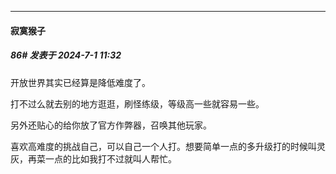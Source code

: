 ﻿
*****

####  寂寞猴子  
##### 86#       发表于 2024-7-1 11:32

开放世界其实已经算是降低难度了。

打不过么就去别的地方逛逛，刷怪练级，等级高一些就容易一些。

另外还贴心的给你放了官方作弊器，召唤其他玩家。

喜欢高难度的挑战自己，可以自己一个人打。想要简单一点的多升级打的时候叫灵灰，再菜一点的比如我打不过就叫人帮忙。

